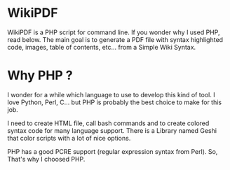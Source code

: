 # WikiPDF 

WikiPDF is a PHP script for command line. If you wonder why I used PHP, read below. The main goal is to generate a PDF file with syntax highlighted code, images, table of contents, etc... from a Simple Wiki Syntax.


# Why PHP ?

I wonder for a while which language to use to develop this kind of tool. I love Python, Perl, C... but PHP is probably the best choice to make for this job. 

I need to create HTML file, call bash commands and to create colored syntax code for many language support. There is a Library named Geshi that color scripts with a lot of nice options.

PHP has a good PCRE support (regular expression syntax from Perl). So, That's why I choosed PHP.
